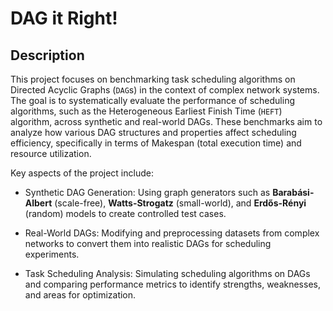 # DAG it Right!

## Description

This project focuses on benchmarking task scheduling algorithms on Directed Acyclic Graphs (`DAG`s) in the context of complex network systems. The goal is to systematically evaluate the performance of scheduling algorithms, such as the Heterogeneous Earliest Finish Time (`HEFT`) algorithm, across synthetic and real-world DAGs. These benchmarks aim to analyze how various DAG structures and properties affect scheduling efficiency, specifically in terms of Makespan (total execution time) and resource utilization.

Key aspects of the project include:

+ Synthetic DAG Generation: Using graph generators such as **Barabási-Albert** (scale-free), **Watts-Strogatz** (small-world), and **Erdős-Rényi** (random) models to create controlled test cases.

+ Real-World DAGs: Modifying and preprocessing datasets from complex networks to convert them into realistic DAGs for scheduling experiments.

+ Task Scheduling Analysis: Simulating scheduling algorithms on DAGs and comparing performance metrics to identify strengths, weaknesses, and areas for optimization.